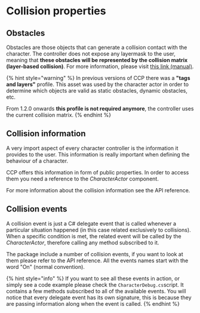 # Collision properties

## Obstacles

Obstacles are those objects that can generate a collision contact with the character. The controller does not expose any layermask to the user, meaning that **these obstacles will be represented by the collision matrix (layer-based collision)**. For more information, please visit [this link (manual)](https://docs.unity3d.com/Manual/LayerBasedCollision.html).

{% hint style="warning" %}
In previous versions of CCP there was a **"tags and layers"** profile. This asset was used by the character actor in order to determine which objects are valid as static obstacles, dynamic obstacles, etc.

From 1.2.0 onwards **this profile is not required anymore**, the controller uses the current collision matrix.
{% endhint %}

## Collision information

A very import aspect of every character controller is the information it provides to the user. This information is really important when defining the behaviour of a character.

CCP offers this information in form of public properties. In order to access them you need a reference to the _CharacterActor_ component.

For more information about the collision information see the API reference.

## Collision events

A collision event is just a C# delegate event that is called whenever a particular situation happened (in this case related exclusively to collisions). When a specific condition is met, the related event will be called by the _CharacterActor_, therefore calling any method subscribed to it.

The package include a number of collision events, if you want to look at them please refer to the API reference. All the events names start with the word "On" (normal convention).

{% hint style="info" %}
If you want to see all these events in action, or simply see a code example please check the `CharacterDebug.cs`script. It contains a few methods subscribed to all of the available events. You will notice that every delegate event has its own signature, this is because they are passing information along when the event is called.
{% endhint %}

